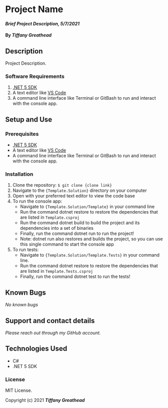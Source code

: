# Project Name

#### _Brief Project Description, 5/7/2021_

#### By _**Tiffany Greathead**_

## Description

Project Description.

### Software Requirements

1. [.NET 5 SDK](https://dotnet.microsoft.com/download/dotnet/5.0)
2. A text editor like [VS Code](https://code.visualstudio.com/)
3. A command line interface like Terminal or GitBash to run and interact with the console app.

## Setup and Use

### Prerequisites

- [.NET 5 SDK](https://dotnet.microsoft.com/download/dotnet/5.0)
- A text editor like [VS Code](https://code.visualstudio.com/)
- A command line interface like Terminal or GitBash to run and interact with the console app.

### Installation

1. Clone the repository: `$ git clone {clone link}`
2. Navigate to the `{Template.Solution}` directory on your computer
3. Open with your preferred text editor to view the code base
4. To run the console app:
   - Navigate to `{Template.Solution/Template}` in your command line
   - Run the command dotnet restore to restore the dependencies that are listed in `Template.csproj`
   - Run the command dotnet build to build the project and its dependencies into a set of binaries
   - Finally, run the command dotnet run to run the project!
   - Note: dotnet run also restores and builds the project, so you can use this single command to start the console app
5. To run tests:
   - Navigate to `{Template.Solution/Template.Tests}` in your command line.
   - Run the command dotnet restore to restore the dependencies that are listed in `Template.Tests.csproj`
   - Finally, run the command dotnet test to run the tests!

## Known Bugs

_No known bugs_

## Support and contact details

_Please reach out through my GitHub account._

## Technologies Used

- C#
- .NET 5 SDK

### License

MIT License.

Copyright (c) 2021 **_Tiffany Greathead_**
